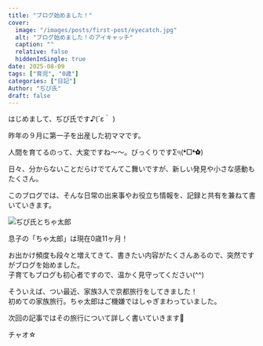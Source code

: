 ```yaml
---
title: "ブログ始めました！"
cover:
  image: "/images/posts/first-post/eyecatch.jpg"
  alt: "ブログ始めました！のアイキャッチ"
  caption: ""
  relative: false
  hiddenInSingle: true
date: 2025-08-09
tags: ["育児", "0歳"]
categories: ["日記"]
Author: "ぢぴ氏"
draft: false
---
```


はじめまして、ぢぴ氏です♪(´ε｀ )

昨年の９月に第一子を出産した初ママです。

人間を育てるのって、大変ですね〜〜。びっくりですΣ੧(❛□❛✿)

日々、分からないことだらけでてんてこ舞いですが、新しい発見や小さな感動もたくさん。

このブログでは、そんな日常の出来事やお役立ち情報を、記録と共有を兼ねて書いていきます。

![ぢぴ氏とちゃ太郎](/images/posts/first-post/zipishi-and-chataro.png)

息子の「ちゃ太郎」は現在0歳11ヶ月！

お出かけ頻度も段々と増えてきて、書きたい内容がたくさんあるので、突然ですがブログを始めました。  
子育てもブログも初心者ですので、温かく見守ってください(^^)


そういえば、つい最近、家族3人で京都旅行をしてきました！  
初めての家族旅行。ちゃ太郎はご機嫌ではしゃぎまわっていました。

次回の記事ではその旅行について詳しく書いていきます🎵

チャオ☆

